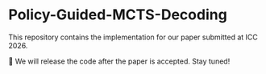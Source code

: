 # Policy-Guided-MCTS-Decoding

This repository contains the implementation for our paper submitted at ICC 2026.

🚧 We will release the code after the paper is accepted. Stay tuned!
